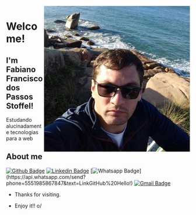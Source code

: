 <img align="right" width="400" height="400" src="https://raw.githubusercontent.com/FabianoFPS/FabianoFPS/main/img/pergithub.jpg">
 
# Welcome!
 
## I'm Fabiano Francisco dos Passos Stoffel!
 
Estudando alucinadamente tecnologias para a web
 
 
## About me 
[![Github Badge](https://img.shields.io/badge/-Github-000?style=flat-square&logo=Github&logoColor=white&link=https://github.com/FabianoFPS)](https://github.com/FabianoFPS)
[![Linkedin Badge](https://img.shields.io/badge/-LinkedIn-blue?style=flat-square&logo=Linkedin&logoColor=white&link=https://www.linkedin.com/in/fabianostoffel/)](https://www.linkedin.com/in/fabianostoffel/)
[![Whatsapp Badge](https://img.shields.io/badge/-Whatsapp-4CA143?style=flat-square&labelColor=4CA143&logo=whatsapp&logoColor=white&link=https://api.whatsapp.com/send?phone=https://api.whatsapp.com/send?phone=5551985867847&text=LinkGitHub%20Hello!)](https://api.whatsapp.com/send?phone=5551985867847&text=LinkGitHub%20Hello!)
[![Gmail Badge](https://img.shields.io/badge/-Gmail-c14438?style=flat-square&logo=Gmail&logoColor=white&link=mailto:fabiano.stoffel@gmail.com)](mailto:fabiano.stoffel@gmail.com)
 
- Thanks for visiting. 
 
- Enjoy it!! o/
